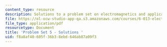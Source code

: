 ```yaml
---
content_type: resource
description: Solutions to a problem set on electromagnetics and applications.
file: https://ol-ocw-studio-app-qa.s3.amazonaws.com/courses/6-013-electromagnetics-and-applications-fall-2005/f8a8af40605f36b38ebd646ab87a09f3_ps5_solution.pdf
file_type: application/pdf
resourcetype: Document
title: 'Problem Set 5 - Solutions '
uid: f8a8af40-605f-36b3-8ebd-646ab87a09f3
---
```

